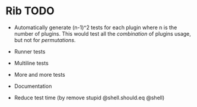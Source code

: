 # Rib TODO

* Automatically generate (n-1)^2 tests for each plugin where n
  is the number of plugins. This would test all the *combination* of
  plugins usage, but not for *permutations*.
* Runner tests
* Multiline tests
* More and more tests
* Documentation

* Reduce test time (by remove stupid @shell.should.eq @shell)
